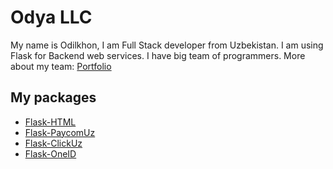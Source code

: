 # Odya LLC

My name is Odilkhon, I am Full Stack developer from Uzbekistan. I am using Flask for Backend web services. I have big team of programmers. More about my team: [Portfolio](https://odya.uz/)

## My packages
* [Flask-HTML](https://github.com/Odya-LLC/flask_html)
* [Flask-PaycomUz](https://github.com/Odya-LLC/flask_paycomuz)
* [Flask-ClickUz](https://github.com/Odya-LLC/flask_clickuz)
* [Flask-OneID](https://github.com/Odya-LLC/flask_oneid)
